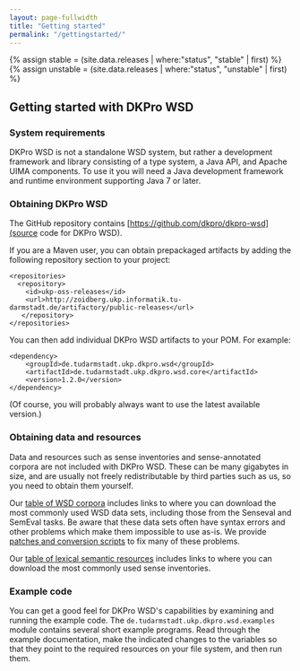 ```yaml
---
layout: page-fullwidth
title: "Getting started"
permalink: "/gettingstarted/"
---
```


{% assign stable = (site.data.releases | where:"status", "stable" | first) %}
{% assign unstable = (site.data.releases | where:"status", "unstable" | first) %}

## Getting started with DKPro WSD

### System requirements ###

DKPro WSD is not a standalone WSD system, but rather a development framework and library consisting of a type system, a Java API, and Apache UIMA components.  To use it you will need a Java development framework and runtime environment supporting Java 7 or later.

### Obtaining DKPro WSD ###

The GitHub repository contains [https://github.com/dkpro/dkpro-wsd](source code for DKPro WSD).

If you are a Maven user, you can obtain prepackaged artifacts by adding the following repository section to your project:

```
<repositories>
  <repository>
    <id>ukp-oss-releases</id>
    <url>http://zoidberg.ukp.informatik.tu-darmstadt.de/artifactory/public-releases</url>
   </repository>
</repositories>
```

You can then add individual DKPro WSD artifacts to your POM.  For example:
```
<dependency>
    <groupId>de.tudarmstadt.ukp.dkpro.wsd</groupId>
    <artifactId>de.tudarmstadt.ukp.dkpro.wsd.core</artifactId>
    <version>1.2.0</version>
</dependency>
```

(Of course, you will probably always want to use the latest available version.)


### Obtaining data and resources

Data and resources such as sense inventories and sense-annotated corpora are not included with DKPro WSD.  These can be many gigabytes in size, and are usually not freely redistributable by third parties such as us, so you need to obtain them yourself.                                                                                    
                                                                                                                
Our [table of WSD corpora](/dkpro-wsd/corpora/) includes links to where you can download the most commonly used WSD data sets, including those from the Senseval and SemEval tasks.  Be aware that these data sets often have syntax errors and other problems which make them impossible to use as-is.  We provide [patches and conversion scripts](https://github.com/dkpro/dkpro-wsd/tree/master/de.tudarmstadt.ukp.dkpro.wsd.senseval/src/main/resources) to fix many of these problems.                                                                                 
                                                                                                                
Our [table of lexical semantic resources](/dkpro-wsd/lsr/) includes links to where you can download the most commonly used sense inventories.

### Example code

You can get a good feel for DKPro WSD's capabilities by examining and running the example code.  The `de.tudarmstadt.ukp.dkpro.wsd.examples` module contains several short example programs.  Read through the example documentation, make the indicated changes to the variables so that they point to the required resources on your file system, and then run them.

